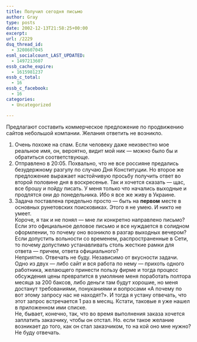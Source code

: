 ```yaml
---
title: Получил сегодня письмо
author: Gray
type: posts
date: 2002-12-13T21:58:25+00:00
excerpt:
url: /2229
dsq_thread_id:
  - 3208607045
esml_socialcount_LAST_UPDATED:
  - 1497213607
essb_cache_expire:
  - 1615981237
essb_c_total:
  - 16
essb_c_facebook:
  - 16
categories:
  - Uncategorized

---
```








Предлагают составить коммерческое предложение по продвижению сайтов небольшой компании. Желания ответить не возникло.  
1. Очень похоже на спам. Если человеку даже неизвестно мое реальное имя, он, вероятно, видит мой ник &#8212; можно было бы и обратиться соответствующе.  
2. Отправлено в 20:05. Похвально, что не все россияне предались безудержному разгулу по случаю Дня Конституции. Но второе же предложение выражает настойчивую просьбу получить ответ во второй половине дня в воскресенье. Так и хочется сказать &#8212; щас, все брошу и пойду писать. У меня только что начались выходные и продлятся они до понедельника. Ибо я все же живу в Украине.  
3. Задача поставлена предельно просто &#8212; быть на **первом** месте в основных рунетовских поисковиках. Этого я не умею. И никто не умеет.  
Короче, я так и не понял &#8212; мне ли конкретно направлено письмо? Если это официальное деловое письмо и все нуждается в солидном оформлении, то почему оно возникло в разгар выходных вечером? Если допустить вольности со временем, распространенные в Сети, то почему допустимо устанавливать столь жесткие рамки для ответа &#8212; причем, ответа официального?  
Неприятно. Отвечать не буду. Независимо от вкусности задачи. Одно из двух &#8212; либо сайт и вся работа по нему &#8212; прихоть одного работника, желающего принести пользу фирме и тогда процесс обсуждения цены превратится в умоляние меня поработать полтора месяца за 200 баксов, либо деньги там будут хорошие, но меня достанут требованиями, понуканиями и вопросами &#171;А почему по вот этому запросу нас не находят?&#187;. И тогда я устану отвечать, что этот запрос встречается 1 раз в месяц. Кстати, таковые я уже нашел в приложенном ими списке.  
Не, бывает, конечно, так, что во время выполнения заказа хочется заплатить заказчику, чтобы он отстал. Но. если такое желание возникает до того, как он стал заказчиком, то на кой оно мне нужно?  
Не буду отвечать.